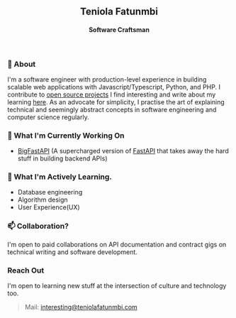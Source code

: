  
<h2 align="center">Teniola Fatunmbi</h2>

<h4 align="center">
Software Craftsman
</h4>

<br />

### 💬 About
I'm a software engineer with production-level experience in building scalable web applications with Javascript/Typescript, Python, and PHP. I contribute to [open source projects](#open-source-projects-i'm-actively-contributing-to) I find interesting and write about my learning <a href="https://hashnode.com/@devteni">here</a>. As an advocate for simplicity, I practise the art of explaining technical and seemingly abstract concepts in software engineering and computer science regularly.


### :construction: What I'm Currently Working On
- [BigFastAPI](https://github.com/bigfastcode/bigfastapi) (A supercharged version of [FastAPI](fastapi.tiangolo.com) that takes away the hard stuff in building backend APIs)

### :book: What I'm Actively Learning.
- Database engineering
- Algorithm design
- User Experience(UX)

###  📫 Collaboration? 
I'm open to paid collaborations on API documentation and contract gigs on technical writing and software development.

### Reach Out
I'm open to learning new stuff at the intersection of culture and technology too.
> Mail: interesting@teniolafatunmbi.com


<!---
devteni/devteni is a ✨ special ✨ repository because its `README.md` (this file) appears on your GitHub profile.
You can click the Preview link to take a look at your changes.
--->
